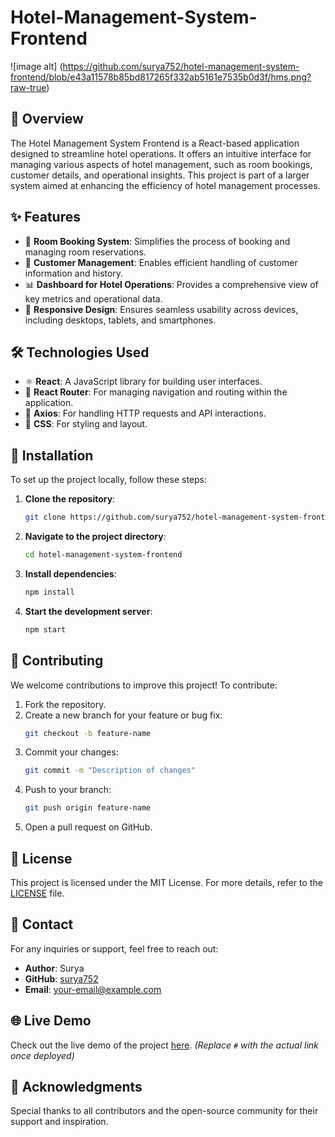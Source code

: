 # Hotel-Management-System-Frontend

![image alt] (https://github.com/surya752/hotel-management-system-frontend/blob/e43a11578b85bd817265f332ab5161e7535b0d3f/hms.png?raw-true)

## 🌟 Overview

The Hotel Management System Frontend is a React-based application designed to streamline hotel operations. It offers an intuitive interface for managing various aspects of hotel management, such as room bookings, customer details, and operational insights. This project is part of a larger system aimed at enhancing the efficiency of hotel management processes.

## ✨ Features

- 🏨 **Room Booking System**: Simplifies the process of booking and managing room reservations.
- 👥 **Customer Management**: Enables efficient handling of customer information and history.
- 📊 **Dashboard for Hotel Operations**: Provides a comprehensive view of key metrics and operational data.
- 📱 **Responsive Design**: Ensures seamless usability across devices, including desktops, tablets, and smartphones.

## 🛠️ Technologies Used

- ⚛️ **React**: A JavaScript library for building user interfaces.
- 🚦 **React Router**: For managing navigation and routing within the application.
- 📡 **Axios**: For handling HTTP requests and API interactions.
- 🎨 **CSS**: For styling and layout.

## 🚀 Installation

To set up the project locally, follow these steps:

1. **Clone the repository**:
   ```bash
   git clone https://github.com/surya752/hotel-management-system-frontend.git
   ```
2. **Navigate to the project directory**:
   ```bash
   cd hotel-management-system-frontend
   ```
3. **Install dependencies**:
   ```bash
   npm install
   ```
4. **Start the development server**:
   ```bash
   npm start
   ```

## 🤝 Contributing

We welcome contributions to improve this project! To contribute:

1. Fork the repository.
2. Create a new branch for your feature or bug fix:
   ```bash
   git checkout -b feature-name
   ```
3. Commit your changes:
   ```bash
   git commit -m "Description of changes"
   ```
4. Push to your branch:
   ```bash
   git push origin feature-name
   ```
5. Open a pull request on GitHub.

## 📜 License

This project is licensed under the MIT License. For more details, refer to the [LICENSE](./LICENSE) file.

## 📧 Contact

For any inquiries or support, feel free to reach out:

- **Author**: Surya
- **GitHub**: [surya752](https://github.com/surya752)
- **Email**: [your-email@example.com](mailto:your-email@example.com)

## 🌐 Live Demo

Check out the live demo of the project [here](#). _(Replace `#` with the actual link once deployed)_

## 📝 Acknowledgments

Special thanks to all contributors and the open-source community for their support and inspiration.
